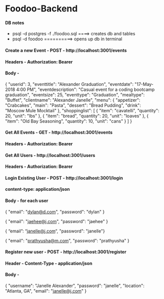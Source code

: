 # Foodoo-Backend

#### DB notes
* psql -d postgres -f ./foodoo.sql   ====> creates db and tables
* psql -d foodoo  ==========> opens up db in terminal


#### Create a new Event - POST -  http://localhost:3001/events

#### Headers - Authorization: Bearer <token>

#### Body - 

{
        "userid": 3,
        "eventtitle": "Alexander Graduation",
        "eventdate": "17-May-2018 4:00 PM",
        "eventdescription": "Casual event for a coding bootcamp graduation",
        "eventsize": 25,
        "eventtype": "Graduation",
        "mealtype": "Buffet",
        "clientname": "Alexander Janelle",
        "menu": {
            "appetizer": "Crabcakes",
            "main": "Pasta",
            "dessert": "Bread Pudding",
            "drink": "Moscow Mule Mocktail"
        },
        "shoppinglist": [
            {
                "item": "cavatelli",
                "quantity": 20,
                "unit": "lbs"
            },
            {
                "item": "bread",
                "quantity": 20,
                "unit": "loaves"
            },
            {
                "item": "Old Bay Seasoning",
                "quantity": 10,
                "unit": "cans"
            }
        ]
    }



#### Get All Events - GET - http://localhost:3001/events

#### Headers - Authorization: Bearer <token>



#### Get All Users - http://localhost:3001/users

#### Headers - Authorization: Bearer <token>



#### Login Existing User - POST - http://localhost:3001/login

#### content-type: application/json

#### Body - for each user

{ "email": "dylan@d.com", "password": "dylan" }

{ "email": "jaehee@j.com", "password": "jaehee" }

{ “email”: “janelle@j.com“, "password": "janelle"}

{ "email": "prathyusha@m.com", "password": "prathyusha" } 


#### Register new user - POST -  http://localhost:3001/register

#### Header - Content-Type - application/json

#### Body - 

{ "username": "Janelle Alexander", "password": "janelle", "location": "Atlanta, GA", "email": "janelle@j.com" }